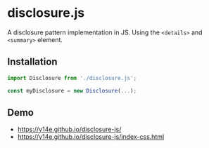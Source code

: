 # disclosure.js
A disclosure pattern implementation in JS. Using the `<details>` and `<summary>` element.
## Installation
```js
import Disclosure from './disclosure.js';

const myDisclosure = new Disclosure(...);
```
## Demo
- https://y14e.github.io/disclosure-js/
- https://y14e.github.io/disclosure-js/index-css.html

